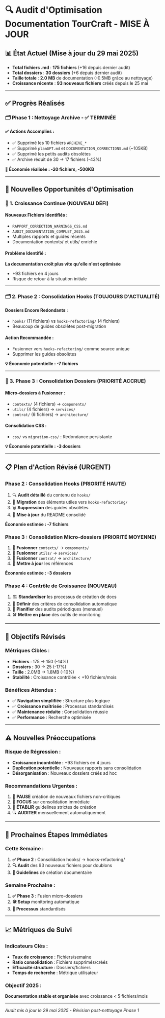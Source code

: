 # 🔍 Audit d'Optimisation Documentation TourCraft - MISE À JOUR

## 📊 **État Actuel (Mise à jour du 29 mai 2025)**
- **Total fichiers .md** : **175 fichiers** (+16 depuis dernier audit)
- **Total dossiers** : **30 dossiers** (+6 depuis dernier audit)
- **Taille totale** : **2.0 MB** de documentation (-0.5MB grâce au nettoyage)
- **Croissance récente** : **93 nouveaux fichiers** créés depuis le 25 mai

---

## ✅ **Progrès Réalisés**

### 🗂️ **Phase 1 : Nettoyage Archive - ✅ TERMINÉE**

#### **✅ Actions Accomplies :**
- ✅ Supprimé les 10 fichiers `ARCHIVE_*`
- ✅ Supprimé `planGPT.md` et `DOCUMENTATION_CORRECTIONS.md` (~105KB)
- ✅ Supprimé les petits audits obsolètes
- ✅ Archive réduit de 30 → 17 fichiers (-43%)

**💚 Économie réalisée : -20 fichiers, -500KB**

---

## 🎯 **Nouvelles Opportunités d'Optimisation**

### 🔄 **1. Croissance Continue (NOUVEAU DÉFI)**

#### **Nouveaux Fichiers Identifiés :**
- `RAPPORT_CORRECTION_WARNINGS_CSS.md`
- `AUDIT_DOCUMENTATION_COMPLET_2025.md`
- Multiples rapports et guides récents
- Documentation contexts/ et utils/ enrichie

#### **Problème Identifié :**
**La documentation croît plus vite qu'elle n'est optimisée** 
- +93 fichiers en 4 jours
- Risque de retour à la situation initiale

---

### 🗂️ **2. Phase 2 : Consolidation Hooks (TOUJOURS D'ACTUALITÉ)**

#### **Dossiers Encore Redondants :**
- `hooks/` (11 fichiers) vs `hooks-refactoring/` (4 fichiers)
- Beaucoup de guides obsolètes post-migration

#### **Action Recommandée :**
- Fusionner vers `hooks-refactoring/` comme source unique
- Supprimer les guides obsolètes

**💡 Économie potentielle : -7 fichiers**

---

### 📁 **3. Phase 3 : Consolidation Dossiers (PRIORITÉ ACCRUE)**

#### **Micro-dossiers à Fusionner :**
- `contexts/` (4 fichiers) → `components/`
- `utils/` (4 fichiers) → `services/`
- `contrat/` (6 fichiers) → `architecture/`

#### **Consolidation CSS :**
- `css/` vs `migration-css/` : Redondance persistante

**💡 Économie potentielle : -3 dossiers**

---

## 📋 **Plan d'Action Révisé (URGENT)**

### **Phase 2 : Consolidation Hooks (PRIORITÉ HAUTE)**
1. 🔍 **Audit détaillé** du contenu de `hooks/`
2. 🔄 **Migration** des éléments utiles vers `hooks-refactoring/`
3. 🗑️ **Suppression** des guides obsolètes
4. 📝 **Mise à jour** du README consolidé

**Économie estimée : -7 fichiers**

### **Phase 3 : Consolidation Micro-dossiers (PRIORITÉ MOYENNE)**
1. 🔄 **Fusionner** `contexts/` → `components/`
2. 🔄 **Fusionner** `utils/` → `services/`
3. 🔄 **Fusionner** `contrat/` → `architecture/`
4. 📝 **Mettre à jour** les références

**Économie estimée : -3 dossiers**

### **Phase 4 : Contrôle de Croissance (NOUVEAU)**
1. 🏗️ **Standardiser** les processus de création de docs
2. 📏 **Définir** des critères de consolidation automatique
3. 🔄 **Planifier** des audits périodiques (mensuel)
4. 🛠️ **Mettre en place** des outils de monitoring

---

## 🎯 **Objectifs Révisés**

### **Métriques Cibles :**
- **Fichiers** : 175 → 150 (-14%)
- **Dossiers** : 30 → 25 (-17%)
- **Taille** : 2.0MB → 1.8MB (-10%)
- **Stabilité** : Croissance contrôlée < +10 fichiers/mois

### **Bénéfices Attendus :**
- ✅ **Navigation simplifiée** : Structure plus logique
- ✅ **Croissance maîtrisée** : Processus standardisés
- ✅ **Maintenance réduite** : Consolidation réussie
- ✅ **Performance** : Recherche optimisée

---

## ⚠️ **Nouvelles Préoccupations**

### **Risque de Régression :**
- **Croissance incontrôlée** : +93 fichiers en 4 jours
- **Duplication potentielle** : Nouveaux rapports sans consolidation
- **Désorganisation** : Nouveaux dossiers créés ad hoc

### **Recommandations Urgentes :**
1. 🛑 **PAUSE** création de nouveaux fichiers non-critiques
2. 🔄 **FOCUS** sur consolidation immédiate
3. 📏 **ÉTABLIR** guidelines strictes de création
4. 🔍 **AUDITER** mensuellement automatiquement

---

## 🚀 **Prochaines Étapes Immédiates**

### **Cette Semaine :**
1. **✅ Phase 2** : Consolidation hooks/ → hooks-refactoring/
2. **🔍 Audit** des 93 nouveaux fichiers pour doublons
3. **📏 Guidelines** de création documentaire

### **Semaine Prochaine :**
1. **✅ Phase 3** : Fusion micro-dossiers
2. **🛠️ Setup** monitoring automatique
3. **📝 Processus** standardisés

---

## 📈 **Métriques de Suivi**

### **Indicateurs Clés :**
- **Taux de croissance** : Fichiers/semaine
- **Ratio consolidation** : Fichiers supprimés/créés
- **Efficacité structure** : Dossiers/fichiers
- **Temps de recherche** : Métrique utilisateur

### **Objectif 2025 :**
**Documentation stable et organisée** avec croissance < 5 fichiers/mois

---

*Audit mis à jour le 29 mai 2025 - Révision post-nettoyage Phase 1* 